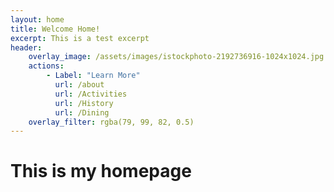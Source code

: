 ```yaml
---
layout: home 
title: Welcome Home!
excerpt: This is a test excerpt
header:
    overlay_image: /assets/images/istockphoto-2192736916-1024x1024.jpg
    actions:
        - Label: "Learn More"
          url: /about
          url: /Activities
          url: /History
          url: /Dining
    overlay_filter: rgba(79, 99, 82, 0.5)
---
```


# This is my homepage
